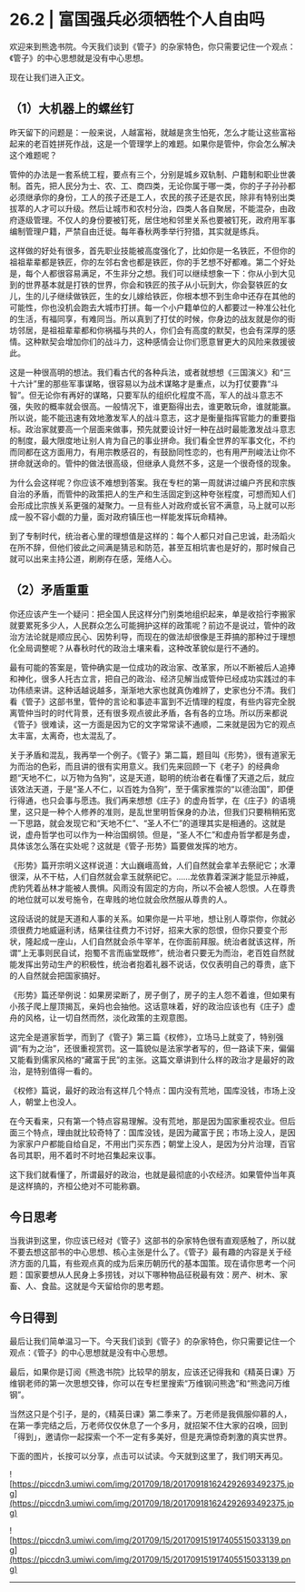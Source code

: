 # 26.2 | 富国强兵必须牺牲个人自由吗

欢迎来到熊逸书院。今天我们谈到《管子》的杂家特色，你只需要记住一个观点：《管子》的中心思想就是没有中心思想。

现在让我们进入正文。

## （1）大机器上的螺丝钉

昨天留下的问题是：一般来说，人越富裕，就越是贪生怕死，怎么才能让这些富裕起来的老百姓拼死作战，这是一个管理学上的难题。如果你是管仲，你会怎么解决这个难题呢？

管仲的办法是一套系统工程，要点有三个，分别是城乡双轨制、户籍制和职业世袭制。首先，把人民分为士、农、工、商四类，无论你属于哪一类，你的子子孙孙都必须继承你的身份，工人的孩子还是工人，农民的孩子还是农民，除非有特别出类拔萃的人才可以升级。然后让城市和农村分治，四类人各自聚居，不能混杂，由政府逐级管理。不仅人的身份要被钉死，居住地和邻里关系也要被钉死，政府用军事编制管理户籍，严禁自由迁徙。每年春秋两季举行狩猎，其实就是练兵。

这样做的好处有很多，首先职业技能被高度强化了，比如你是一名铁匠，不但你的祖祖辈辈都是铁匠，你的左邻右舍也都是铁匠，你的手艺想不好都难。第二个好处是，每个人都很容易满足，不生非分之想。我们可以继续想象一下：你从小到大见到的世界基本就是打铁的世界，你会和铁匠的孩子从小玩到大，你会娶铁匠的女儿，生的儿子继续做铁匠，生的女儿嫁给铁匠，你根本想不到生命中还存在其他的可能性，你也没机会跑去大城市打拼。每一个小户籍单位的人都要过一种准公社化的生活，有福同享，有难同当。所以真到了打仗的时候，你身边的战友就是你的街坊邻居，是祖祖辈辈都和你祸福与共的人，你们会有高度的默契，也会有深厚的感情。这种默契会增加你们的战斗力，这种感情会让你们愿意冒更大的风险来救援彼此。

这是一种很高明的想法。我们看古代的各种兵法，或者就想想《三国演义》和“三十六计”里的那些军事谋略，很容易以为战术谋略才是重点，以为打仗要靠“斗智”。但无论你有再好的谋略，只要军队的组织化程度不高，军人的战斗意志不强，失败的概率就会很高。一般情况下，谁更豁得出去，谁更敢玩命，谁就能赢。所以说，能不能迅速有效地激发军人的战斗意志，这才是衡量指挥官能力的重要指标。政治家就要高一个层面来做事，预先就要设计好一种在战时最能激发战斗意志的制度，最大限度地让别人肯为自己的事业拼命。我们看全世界的军事文化，不约而同都在这方面用力，有用宗教感召的，有鼓励同性恋的，也有用严刑峻法让你不拼命就送命的。管仲的做法很高级，但继承人竟然不多，这是一个很奇怪的现象。

为什么会这样呢？你应该不难想到答案。我在专栏的第一周就讲过编户齐民和宗族自治的矛盾，而管仲的政策把人的生产和生活固定到这种夸张程度，可想而知人们会形成比宗族关系更强的凝聚力。一旦有些人对政府或长官不满意，马上就可以形成一股不容小觑的力量，面对政府镇压也一样能发挥玩命精神。

到了专制时代，统治者心里的理想值是这样的：每个人都只对自己忠诚，赴汤蹈火在所不辞，但他们彼此之间满是猜忌和防范，甚至互相坑害也是好的，那时候自己就可以出来主持公道，刷刷存在感，笼络人心。

## （2）矛盾重重

你还应该产生一个疑问：把全国人民这样分门别类地组织起来，单是收拾行李搬家就要累死多少人，人民群众怎么可能拥护这样的政策呢？前边不是说过，管仲的政治方法论就是顺应民心、因势利导，而现在的做法却很像是王莽搞的那种过于理想化全局调整呢？从春秋时代的政治土壤来看，这种改革貌似是行不通的。

最有可能的答案是，管仲确实是一位成功的政治家、改革家，所以不断被后人追捧和神化，很多人托古立言，把自己的政治、经济见解当成管仲已经成功实践过的丰功伟绩来讲。这种话越说越多，渐渐地大家也就真伪难辨了，史家也分不清。我们看《管子》这部书里，管仲的言论和事迹丰富到不近情理的程度，有些内容完全脱离管仲当时的时代背景，还有很多观点彼此矛盾，各有各的立场。所以历来都说《管子》很难读，这一方面是因为它的文字常常读不通顺，二来就是因为它的观点太丰富，太离奇，也太混乱了。

关于矛盾和混乱，我再举一个例子。《管子》第二篇，题目叫《形势》，很有道家无为而治的色彩，而且讲的很有实用意义。我们先来回顾一下《老子》的经典命题“天地不仁，以万物为刍狗”，这是天道，聪明的统治者在看懂了天道之后，就应该效法天道，于是“圣人不仁，以百姓为刍狗”，至于儒家推崇的“以德治国”，即便行得通，也只会事与愿违。我们再来想想《庄子》的虚舟哲学，在《庄子》的语境里，这只是一种个人修养的准则，是乱世里明哲保身的办法，但我们只要稍稍拓宽一下思路，就会发现它和“天地不仁”、“圣人不仁”的道理其实是相通的。这就是说，虚舟哲学也可以作为一种治国纲领。但是，“圣人不仁”和虚舟哲学都是务虚，具体该怎么落在实处呢？这就是《管子·形势》篇要做发挥的地方。

《形势》篇开宗明义这样说道：大山巍峨高耸，人们自然就会拿羊去祭祀它；水潭很深，从不干枯，人们自然就会拿玉就祭祀它。……龙依靠着深渊才能显示神威，虎豹凭着丛林才能被人畏惧。风雨没有固定的方向，所以不会被人怨恨。人在尊贵的地位就可以发号施令，在卑贱的地位就会欣然服从尊贵的人。

这段话说的就是天道和人事的关系。如果你是一片平地，想让别人尊崇你，你就必须很费力地威逼利诱，结果往往费力不讨好，招来大家的怨恨，但你只要变个形状，隆起成一座山，人们自然就会杀牛宰羊，在你面前拜服。统治者就该这样，所谓“上无事则民自试，抱蜀不言而庙堂既修”，统治者只要无为而治，老百姓自然就能发挥出劳动生产的积极性，统治者抱着礼器不说话，仅仅表明自己的尊贵，底下的人自然就会把国家搞好。

《形势》篇还举例说：如果房梁断了，房子倒了，房子的主人怨不着谁，但如果有小孩子爬上屋顶揭瓦，亲妈也会抽他。这话意味着，好的政治应该也有《庄子》虚舟的风格，让一切自然而然，淡化政策的主观意图。

这完全是道家哲学，而到了《管子》第三篇《权修》，立场马上就变了，特别强调“有为之治”，还很重视赏罚。这一篇貌似是法家学者写的，但一路读下来，偏偏又能看到儒家风格的“藏富于民”的主张。这篇文章讲到什么样的政治才是最好的政治，是特别值得一看的。

《权修》篇说，最好的政治有这样几个特点：国内没有荒地，国库没钱，市场上没人，朝堂上也没人。

在今天看来，只有第一个特点容易理解。没有荒地，那是因为国家重视农业。但后面三个特点，理由就比较奇特了：国库没钱，是因为藏富于民；市场上没人，是因为家家户户都能自给自足，不用出门买东西；朝堂上没人，是因为分片治理，百官各司其职，用不着时不时地召集起来议事。

这下我们就看懂了，所谓最好的政治，也就是最彻底的小农经济。如果管仲当年真是这样搞的，齐桓公绝对不可能称霸。

## 今日思考

当我讲到这里，你应该已经对《管子》这部书的杂家特色很有直观感触了，所以就不要去想这部书的中心思想、核心主张是什么了。《管子》最有趣的内容是关于经济方面的几篇，有些观点真的成为后来历朝历代的基本国策。现在请你思考一个问题：国家要想从人民身上多捞钱，对以下哪种物品征税最有效：房产、树木、家畜、人、食盐。这就是今天留给你的思考题。

## 今日得到

最后让我们简单温习一下。今天我们谈到《管子》的杂家特色，你只需要记住一个观点：《管子》的中心思想就是没有中心思想。

最后，如果你是订阅《熊逸书院》比较早的朋友，应该还记得我和《精英日课》万维钢老师的第一次思想交锋，你可以在专栏里搜索“万维钢问熊逸”和“熊逸问万维钢”。

当然这只是个引子，是的，《精英日课》第二季来了。万老师是我佩服仰慕的人，在第一季完结之后，万老师仅仅休息了一个多月，就招架不住大家的召唤，回到「得到」，邀请你一起探索一个不一定有多美好，但是充满惊奇刺激的真实世界。

下面的图片，长按可以分享，点击可以试读。今天就到这里了，我们明天再见。

![https://piccdn3.umiwi.com/img/201709/18/201709181624292693492375.jpg](https://piccdn3.umiwi.com/img/201709/18/201709181624292693492375.jpg)

![https://piccdn3.umiwi.com/img/201709/15/201709151917405515033139.png](https://piccdn3.umiwi.com/img/201709/15/201709151917405515033139.png)

---
